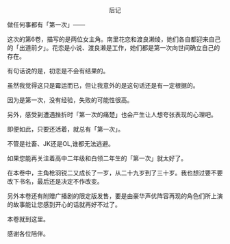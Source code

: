 <p align="center">后记</p>

做任何事都有「第一次」——

这次的第6卷，描写的是两位女主角。南里花恋和渡良濑绫，她们各自都迎来自己的「出道前夕」。花恋是小说、渡良濑是工作，她们都是第一次向世间确立自己的存在。

有句话说的是，初恋是不会有结果的。

虽然我觉得这只是霉运而已，但让我意外的是这句话还是有一定根据的。

因为是第一次，没有经验，失败的可能性很高。

另外，感受到遭遇挫折时「第一次的痛楚」也会产生让人想夸张表现的心理吧。

即便如此，只要还活着，就总有「第一次」。

不管是社畜、JK还是OL,谁都无法逃避。

如果您能再关注着高中二年级和白领二年生的「第一次」就太好了。

在本卷中，主角枪羽锐二又成长了一岁，从二十九岁到了三十岁。我也想过要不要改下书名，最后还是决定不作改变。

另外本卷还有附赠广播剧的限定版发售，要是由豪华声优阵容再现的角色们所上演的故事能让您感到开心的话就再好不过了。

本卷就到这里。

感谢各位陪伴。

